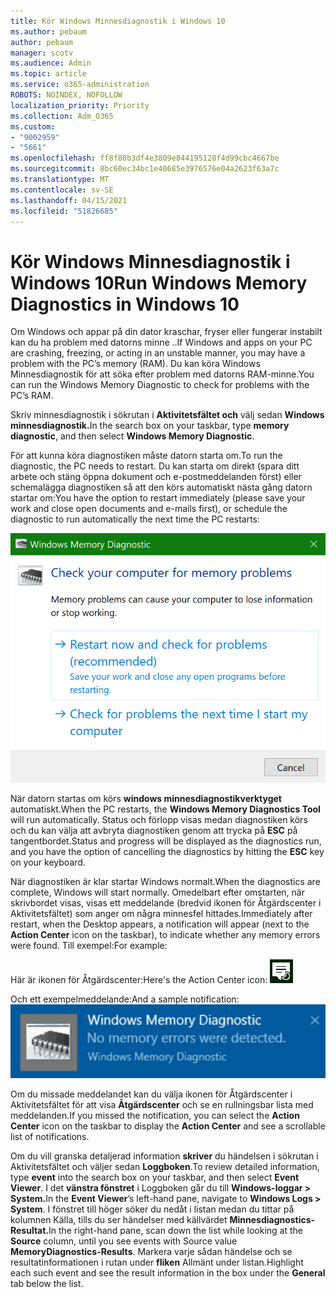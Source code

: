 ```yaml
---
title: Kör Windows Minnesdiagnostik i Windows 10
ms.author: pebaum
author: pebaum
manager: scotv
ms.audience: Admin
ms.topic: article
ms.service: o365-administration
ROBOTS: NOINDEX, NOFOLLOW
localization_priority: Priority
ms.collection: Adm_O365
ms.custom:
- "9002959"
- "5661"
ms.openlocfilehash: ff8f80b3df4e3809e844195128f4d99cbc4667be
ms.sourcegitcommit: 8bc60ec34bc1e40685e3976576e04a2623f63a7c
ms.translationtype: MT
ms.contentlocale: sv-SE
ms.lasthandoff: 04/15/2021
ms.locfileid: "51826685"
---
```

# <a name="run-windows-memory-diagnostics-in-windows-10"></a><span data-ttu-id="19cba-102">Kör Windows Minnesdiagnostik i Windows 10</span><span class="sxs-lookup"><span data-stu-id="19cba-102">Run Windows Memory Diagnostics in Windows 10</span></span>

<span data-ttu-id="19cba-103">Om Windows och appar på din dator kraschar, fryser eller fungerar instabilt kan du ha problem med datorns minne ..</span><span class="sxs-lookup"><span data-stu-id="19cba-103">If Windows and apps on your PC are crashing, freezing, or acting in an unstable manner, you may have a problem with the PC’s memory (RAM).</span></span> <span data-ttu-id="19cba-104">Du kan köra Windows Minnesdiagnostik för att söka efter problem med datorns RAM-minne.</span><span class="sxs-lookup"><span data-stu-id="19cba-104">You can run the Windows Memory Diagnostic to check for problems with the PC’s RAM.</span></span>

<span data-ttu-id="19cba-105">Skriv minnesdiagnostik i sökrutan i **Aktivitetsfältet och** välj sedan **Windows minnesdiagnostik.**</span><span class="sxs-lookup"><span data-stu-id="19cba-105">In the search box on your taskbar, type **memory diagnostic**, and then select **Windows Memory Diagnostic**.</span></span> 

<span data-ttu-id="19cba-106">För att kunna köra diagnostiken måste datorn starta om.</span><span class="sxs-lookup"><span data-stu-id="19cba-106">To run the diagnostic, the PC needs to restart.</span></span> <span data-ttu-id="19cba-107">Du kan starta om direkt (spara ditt arbete och stäng öppna dokument och e-postmeddelanden först) eller schemalägga diagnostiken så att den körs automatiskt nästa gång datorn startar om:</span><span class="sxs-lookup"><span data-stu-id="19cba-107">You have the option to restart immediately (please save your work and close open documents and e-mails first), or schedule the diagnostic to run automatically the next time the PC restarts:</span></span>

![Windows Minnesdiagnostik](media/windows-memory-diagnostic.png)

<span data-ttu-id="19cba-109">När datorn startas om körs **windows minnesdiagnostikverktyget** automatiskt.</span><span class="sxs-lookup"><span data-stu-id="19cba-109">When the PC restarts, the **Windows Memory Diagnostics Tool** will run automatically.</span></span> <span data-ttu-id="19cba-110">Status och förlopp visas medan diagnostiken körs och du kan välja att avbryta diagnostiken genom att trycka på **ESC** på tangentbordet.</span><span class="sxs-lookup"><span data-stu-id="19cba-110">Status and progress will be displayed as the diagnostics run, and you have the option of cancelling the diagnostics by hitting the **ESC** key on your keyboard.</span></span>

<span data-ttu-id="19cba-111">När diagnostiken är klar startar Windows normalt.</span><span class="sxs-lookup"><span data-stu-id="19cba-111">When the diagnostics are complete, Windows will start normally.</span></span>
<span data-ttu-id="19cba-112">Omedelbart efter omstarten, när skrivbordet visas, visas  ett meddelande (bredvid ikonen för Åtgärdscenter i Aktivitetsfältet) som anger om några minnesfel hittades.</span><span class="sxs-lookup"><span data-stu-id="19cba-112">Immediately after restart, when the Desktop appears, a notification will appear (next to the **Action Center** icon on the taskbar), to indicate whether any memory errors were found.</span></span> <span data-ttu-id="19cba-113">Till exempel:</span><span class="sxs-lookup"><span data-stu-id="19cba-113">For example:</span></span>

<span data-ttu-id="19cba-114">Här är ikonen för Åtgärdscenter:</span><span class="sxs-lookup"><span data-stu-id="19cba-114">Here's the Action Center icon:</span></span> ![Ikon för Åtgärdscenter](media/action-center-icon.png) 

<span data-ttu-id="19cba-116">Och ett exempelmeddelande:</span><span class="sxs-lookup"><span data-stu-id="19cba-116">And a sample notification:</span></span> ![Inga minnesfel](media/no-memory-errors.png)

<span data-ttu-id="19cba-118">Om du missade meddelandet kan  du välja ikonen för Åtgärdscenter i Aktivitetsfältet för att visa **Åtgärdscenter** och se en rullningsbar lista med meddelanden.</span><span class="sxs-lookup"><span data-stu-id="19cba-118">If you missed the notification, you can select the **Action Center** icon  on the taskbar to display the **Action Center** and see a scrollable list of notifications.</span></span>

<span data-ttu-id="19cba-119">Om du vill granska detaljerad information **skriver** du händelsen i sökrutan i Aktivitetsfältet och väljer sedan **Loggboken**.</span><span class="sxs-lookup"><span data-stu-id="19cba-119">To review detailed information, type **event** into the search box on your taskbar, and then select **Event Viewer**.</span></span> <span data-ttu-id="19cba-120">I det **vänstra fönstret** i Loggboken går du till **Windows-loggar > System.**</span><span class="sxs-lookup"><span data-stu-id="19cba-120">In the **Event Viewer**’s left-hand pane, navigate to **Windows Logs > System**.</span></span> <span data-ttu-id="19cba-121">I fönstret till höger söker du nedåt i  listan medan du tittar på kolumnen Källa, tills du ser händelser med källvärdet **Minnesdiagnostics-Resultat.**</span><span class="sxs-lookup"><span data-stu-id="19cba-121">In the right-hand pane, scan down the list while looking at the **Source** column, until you see events with Source value **MemoryDiagnostics-Results**.</span></span> <span data-ttu-id="19cba-122">Markera varje sådan händelse och se resultatinformationen i rutan under **fliken** Allmänt under listan.</span><span class="sxs-lookup"><span data-stu-id="19cba-122">Highlight each such event and see the result information in the box under the **General** tab below the list.</span></span>
